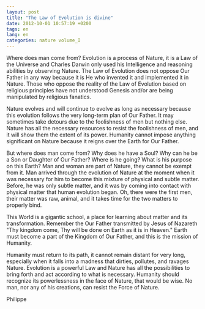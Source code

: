 ```yaml
---
layout: post
title: "The Law of Evolution is divine"
date: 2012-10-01 10:57:19 +0200
tags: en
lang: en
categories: nature volume_I
---
```

Where does man come from? Evolution is a process of Nature, it is a Law of the Universe and Charles Darwin only used his Intelligence and reasoning abilities by observing Nature. The Law of Evolution does not oppose Our Father in any way because it is He who invented it and implemented it in Nature. Those who oppose the reality of the Law of Evolution based on religious principles have not understood Genesis and/or are being manipulated by religious fanatics.

Nature evolves and will continue to evolve as long as necessary because this evolution follows the very long-term plan of Our Father. It may sometimes take detours due to the foolishness of men but nothing else. Nature has all the necessary resources to resist the foolishness of men, and it will show them the extent of its power. Humanity cannot impose anything significant on Nature because it reigns over the Earth for Our Father.

But where does man come from? Why does he have a Soul? Why can he be a Son or Daughter of Our Father? Where is he going? What is his purpose on this Earth? Man and woman are part of Nature, they cannot be exempt from it. Man arrived through the evolution of Nature at the moment when it was necessary for him to become this mixture of physical and subtle matter. Before, he was only subtle matter, and it was by coming into contact with physical matter that human evolution began. Oh, there were the first men, their matter was raw, animal, and it takes time for the two matters to properly bind.

This World is a gigantic school, a place for learning about matter and its transformation. Remember the Our Father transmitted by Jesus of Nazareth "Thy kingdom come, Thy will be done on Earth as it is in Heaven." Earth must become a part of the Kingdom of Our Father, and this is the mission of Humanity.

Humanity must return to its path, it cannot remain distant for very long, especially when it falls into a madness that dirties, pollutes, and ravages Nature. Evolution is a powerful Law and Nature has all the possibilities to bring forth and act according to what is necessary. Humanity should recognize its powerlessness in the face of Nature, that would be wise. No man, nor any of his creations, can resist the Force of Nature.

Philippe

<!--
This work is licensed under the terms of the Creative Commons Attribution-NonCommercial 4.0 International License.
-->